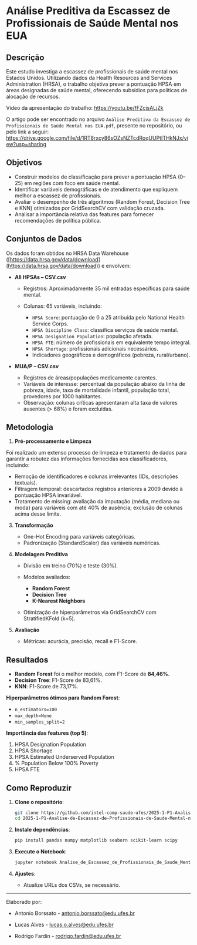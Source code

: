 # Análise Preditiva da Escassez de Profissionais de Saúde Mental nos EUA

## Descrição

Este estudo investiga a escassez de profissionais de saúde mental nos Estados Unidos. Utilizando dados da Health Resources and Services Administration (HRSA), o trabalho objetiva prever a pontuação HPSA em áreas designadas de saúde mental, oferecendo subsídios para políticas de alocação de recursos.

Vídeo da apresentação do trabalho: https://youtu.be/fFZcjsALjZk

O artigo pode ser encontrado no arquivo `Análise Preditiva da Escassez de Profissionais de Saúde Mental nos EUA.pdf`, presente no repositório, ou pelo link a seguir: https://drive.google.com/file/d/1RT8rxcy86sOZsNZTcdRoqUUPtITHkNJx/view?usp=sharing

## Objetivos

* Construir modelos de classificação para prever a pontuação HPSA (0–25) em regiões com foco em saúde mental.
* Identificar variáveis demográficas e de atendimento que expliquem melhor a escassez de profissionais.
* Avaliar o desempenho de três algoritmos (Random Forest, Decision Tree e KNN) otimizados por GridSearchCV com validação cruzada.
* Analisar a importância relativa das features para fornecer recomendações de política pública.

## Conjuntos de Dados

Os dados foram obtidos no HRSA Data Warehouse ([https://data.hrsa.gov/data/download](https://data.hrsa.gov/data/download)) e envolvem:

* **All HPSAs – CSV.csv**

  * Registros: Aproximadamente 35 mil entradas específicas para saúde mental.
  * Colunas: 65 variáveis, incluindo:

    * `HPSA Score`: pontuação de 0 a 25 atribuída pelo National Health Service Corps.
    * `HPSA Discipline Class`: classifica serviços de saúde mental.
    * `HPSA Designation Population`: população afetada.
    * `HPSA FTE`: número de profissionais em equivalente tempo integral.
    * `HPSA Shortage`: profissionais adicionais necessários.
    * Indicadores geográficos e demográficos (pobreza, rural/urbano).

* **MUA/P – CSV.csv**

  * Registros de áreas/populações medicamente carentes.
  * Variáveis de interesse: percentual da população abaixo da linha de pobreza, idade, taxa de mortalidade infantil, população total, provedores por 1000 habitantes.
  * Observação: colunas críticas apresentaram alta taxa de valores ausentes (> 68%) e foram excluídas.

## Metodologia

1. **Pré-processamento e Limpeza**

Foi realizado um extenso processo de limpeza e tratamento de dados para garantir a robutez das informações fornecidas aos classificadores, incluindo:

   * Remoção de identificadores e colunas irrelevantes (IDs, descrições textuais).
   * Filtragem temporal: descartados registros anteriores a 2009 devido à pontuação HPSA invariável.
   * Tratamento de missing: avaliação da imputação (média, mediana ou moda) para variáveis com até 40% de ausência; exclusão de colunas acima desse limite.

3. **Transformação**

   * One-Hot Encoding para variáveis categóricas.
   * Padronização (StandardScaler) das variáveis numéricas.

4. **Modelagem Preditiva**

   * Divisão em treino (70%) e teste (30%).
   * Modelos avaliados:

     * **Random Forest**
     * **Decision Tree**
     * **K-Nearest Neighbors**
   * Otimização de hiperparâmetros via GridSearchCV com StratifiedKFold (k=5).

5. **Avaliação**

   * Métricas: acurácia, precisão, recall e F1-Score.

## Resultados

* **Random Forest** foi o melhor modelo, com F1-Score de **84,46%**.
* **Decision Tree**: F1-Score de 83,61%.
* **KNN**: F1-Score de 73,17%.

**Hiperparâmetros ótimos para Random Forest**:

* `n_estimators=100`
* `max_depth=None`
* `min_samples_split=2`

**Importância das features (top 5)**:

1. HPSA Designation Population
2. HPSA Shortage
3. HPSA Estimated Underserved Population
4. % Population Below 100% Poverty
5. HPSA FTE

## Como Reproduzir

1. **Clone o repositório**:

   ```bash
   git clone https://github.com/intel-comp-saude-ufes/2025-1-P1-Analise-de-Escassez-de-Profissionais-de-Saude-Mental-nos-EUA.git
   cd 2025-1-P1-Analise-de-Escassez-de-Profissionais-de-Saude-Mental-nos-EUA
   ```
2. **Instale dependências**:

   ```bash
   pip install pandas numpy matplotlib seaborn scikit-learn scipy
   ```
3. **Execute o Notebook**:

   ```bash
   jupyter notebook Analise_de_Escassez_de_Profissionais_de_Saude_Mental_nos_EUA.ipynb
   ```
4. **Ajustes**:

   * Atualize URLs dos CSVs, se necessário.

---

Elaborado por:

* Antonio Borssato - antonio.borssato@edu.ufes.br

* Lucas Alves - lucas.o.alves@edu.ufes.br

* Rodrigo Fardin - rodrigo.fardin@edu.ufes.br

